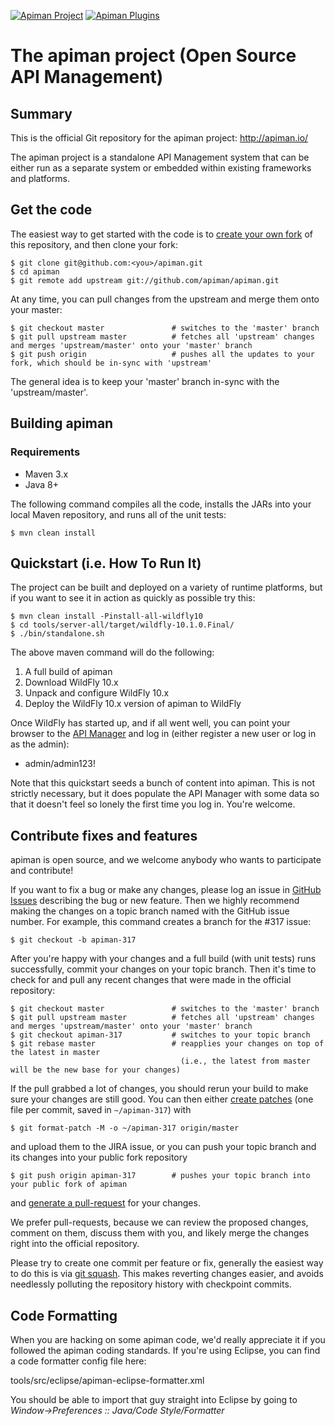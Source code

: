 [![Apiman Project](https://img.shields.io/travis/apiman/apiman/master.svg?label=Apiman&maxAge=600)](https://travis-ci.org/apiman/apiman) [![Apiman Plugins](https://img.shields.io/travis/apiman/apiman-plugins/master.svg?label=Apiman%20Plugins&maxAge=600)](https://travis-ci.org/apiman/apiman-plugins)

# The apiman project (Open Source API Management)

## Summary


This is the official Git repository for the apiman project:  http://apiman.io/

The apiman project is a standalone API Management system that can be either run as a separate system or
embedded within existing frameworks and platforms.

## Get the code

The easiest way to get started with the code is to [create your own fork](http://help.github.com/forking/)
of this repository, and then clone your fork:

	$ git clone git@github.com:<you>/apiman.git
	$ cd apiman
	$ git remote add upstream git://github.com/apiman/apiman.git

At any time, you can pull changes from the upstream and merge them onto your master:

	$ git checkout master               # switches to the 'master' branch
	$ git pull upstream master          # fetches all 'upstream' changes and merges 'upstream/master' onto your 'master' branch
	$ git push origin                   # pushes all the updates to your fork, which should be in-sync with 'upstream'

The general idea is to keep your 'master' branch in-sync with the 'upstream/master'.

## Building apiman

### Requirements
- Maven 3.x
- Java 8+

The following command compiles all the code, installs the JARs into your local Maven repository, and runs all of the unit tests:

	$ mvn clean install

## Quickstart (i.e. How To Run It)

The project can be built and deployed on a variety of runtime platforms, but if you want to see it in
action as quickly as possible try this:

    $ mvn clean install -Pinstall-all-wildfly10
    $ cd tools/server-all/target/wildfly-10.1.0.Final/
    $ ./bin/standalone.sh

The above maven command will do the following:

1. A full build of apiman
2. Download WildFly 10.x
3. Unpack and configure WildFly 10.x
4. Deploy the WildFly 10.x version of apiman to WildFly

Once WildFly has started up, and if all went well, you can point your browser to the
[API Manager](http://localhost:8080/apimanui/) and log in (either register a new user
or log in as the admin):

* admin/admin123!

Note that this quickstart seeds a bunch of content into apiman. This is not strictly necessary, but it
does populate the API Manager with some data so that it doesn't feel so lonely the first time you log in.
You're welcome.

## Contribute fixes and features

apiman is open source, and we welcome anybody who wants to participate and contribute!

If you want to fix a bug or make any changes, please log an issue in [GitHub Issues](https://github.com/apiman/apiman/issues) describing the bug
or new feature. Then we highly recommend making the changes on a topic branch named with the GitHub issue number. For example, this command creates
a branch for the #317 issue:

	$ git checkout -b apiman-317

After you're happy with your changes and a full build (with unit tests) runs successfully, commit your
changes on your topic branch. Then it's time to check for and pull any recent changes that were made in
the official repository:

	$ git checkout master               # switches to the 'master' branch
	$ git pull upstream master          # fetches all 'upstream' changes and merges 'upstream/master' onto your 'master' branch
	$ git checkout apiman-317           # switches to your topic branch
	$ git rebase master                 # reapplies your changes on top of the latest in master
	                                      (i.e., the latest from master will be the new base for your changes)

If the pull grabbed a lot of changes, you should rerun your build to make sure your changes are still good.
You can then either [create patches](http://progit.org/book/ch5-2.html) (one file per commit, saved in `~/apiman-317`) with

	$ git format-patch -M -o ~/apiman-317 origin/master

and upload them to the JIRA issue, or you can push your topic branch and its changes into your public fork repository

	$ git push origin apiman-317        # pushes your topic branch into your public fork of apiman

and [generate a pull-request](http://help.github.com/pull-requests/) for your changes.

We prefer pull-requests, because we can review the proposed changes, comment on them,
discuss them with you, and likely merge the changes right into the official repository.

Please try to create one commit per feature or fix, generally the easiest way to do this is via [git squash](https://git-scm.com/book/en/v2/Git-Tools-Rewriting-History#Squashing-Commits).
This makes reverting changes easier, and avoids needlessly polluting the repository history with checkpoint commits.

## Code Formatting

When you are hacking on some apiman code, we'd really appreciate it if you followed the
apiman coding standards.  If you're using Eclipse, you can find a code formatter config
file here:

tools/src/eclipse/apiman-eclipse-formatter.xml

You should be able to import that guy straight into Eclipse by going to
*Window->Preferences :: Java/Code Style/Formatter*
